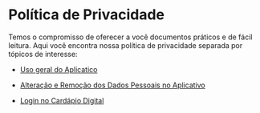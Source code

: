 # Política de Privacidade

Temos o compromisso de oferecer a você documentos práticos e de fácil leitura. Aqui você encontra nossa política de privacidade separada por tópicos de interesse:

- [Uso geral do Aplicatico](aplicativo/geral)

- [Alteração e Remoção dos Dados Pessoais no Aplicativo](aplicativo/dados)

- [Login no Cardápio Digital](cardapio/login)
